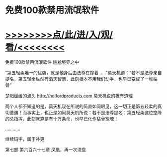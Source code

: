 # 免费100款禁用流氓软件

# <a href="https://https://github.com/kiuhd/dfrw/issues/1">>>>>>>>>点/此/进/入/观/看/<<<<<<<<</a>

免费100款禁用流氓软件
尴尬境界之中

“第五轻柔唯一的优势，就是他身后由法尊在撑着……”莫天机道：“若不是法尊亲自提名，第五轻柔纵然有滔天智慧，此刻根本不用我们动手，也早已变成了一堆枯骨”

楚阳缓缓的点头
http://holfordproducts.com
莫天机说的极有道理

两个人都不知道的是，莫天机现在所说的简直如同眼见，这一切正是第五轻柔的真切遭遇！而事实上，也正是如同莫天机所说：若不是法尊提名；第五轻柔这位空降的总指挥，此刻就算是有十万条命，也早已化作枯骨冤魂！

…………

继续码字，属于补更

第七部 第六百六十七章 凤凰，再一次涅盘

